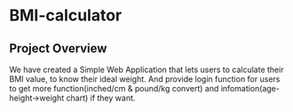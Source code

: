 # BMI-calculator

## Project Overview

We have created a Simple Web Application that lets users to calculate their BMI value, to know their ideal weight. And provide login function for users to get more function(inched/cm & pound/kg convert) and infomation(age-height->weight chart) if they want.

